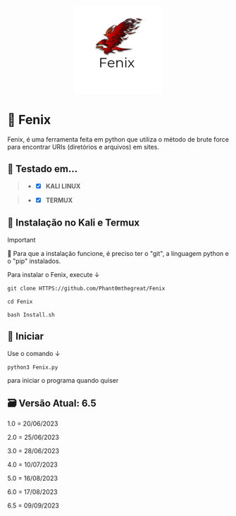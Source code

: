 <p align="center">

  <img width="200" height="200" src="20230617_170556_0000.png">
  
# 🦅 Fenix
Fenix, é uma ferramenta feita em python que utiliza o método de brute force para encontrar URIs (diretórios e arquivos) em sites.

## 🧪 Testado em...
 > - - [x] **KALI LINUX** 

 > - - [x] **TERMUX** 

## 🔧 Instalação no Kali e Termux
> [!IMPORTANT]
> 📩
> Para que a instalação funcione, é preciso ter o "git", a línguagem python e o "pip" instalados.

Para instalar o Fenix, execute ↓
```
git clone HTTPS://github.com/Phant0mthegreat/Fenix
```
```
cd Fenix
```
```
bash Install.sh
```
## 💉 Iniciar
Use o comando ↓
```
python3 Fenix.py
```
para iniciar o programa quando quiser

## 🗃️ Versão Atual: 6.5
1.0 = 20/06/2023

2.0 = 25/06/2023

3.0 = 28/06/2023

4.0 = 10/07/2023

5.0 = 16/08/2023

6.0 = 17/08/2023

6.5 = 09/09/2023
